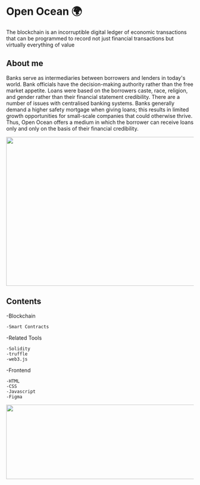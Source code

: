 # Open Ocean :earth_africa:

The blockchain is an incorruptible digital ledger of economic transactions that can be programmed to record not just financial transactions but virtually everything of value 

## About me

Banks serve as intermediaries between borrowers and lenders in today's world. Bank officials have the decision-making authority rather than the free market appetite. Loans were based on the borrowers caste, race, religion, and gender rather than their financial statement credibility.
There are a number of issues with centralised banking systems. Banks generally demand a higher safety mortgage when giving loans; this results in limited growth opportunities for small-scale companies that could otherwise thrive. Thus, Open Ocean offers a medium in which the borrower can receive loans only and only on the basis of their financial credibility.

<img src="https://raw.githubusercontent.com/khushisuri7/OpenOcean.github.io/main/frontendhtml1.jpg" height="400" width="800" >

## Contents

-Blockchain
    
    -Smart Contracts
  
  -Related Tools
    
    -Solidity
    -truffle
    -web3.js

-Frontend
    
    -HTML
    -CSS
    -Javascript
    -Figma
    
    
<img src="https://raw.githubusercontent.com/khushisuri7/OpenOcean.github.io/main/Images/waves.jpg" height="200" width="1200" >

